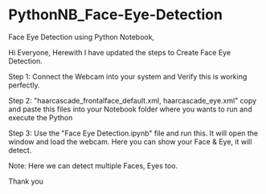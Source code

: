 # PythonNB_Face-Eye-Detection

Face Eye Detection using Python Notebook,

Hi Everyone, Herewith I have updated the steps to Create Face Eye Detection.

Step 1: Connect the Webcam into your system and Verify this is working perfectly. 

Step 2: "haarcascade_frontalface_default.xml, haarcascade_eye.xml" copy and paste this files into your Notebook folder where you wants to run and execute the Python 

Step 3: Use the "Face Eye Detection.ipynb" file and run this. It will open the window and load the webcam. Here you can show your Face & Eye, it will detect.

Note: Here we can detect multiple Faces, Eyes too.


Thank you
